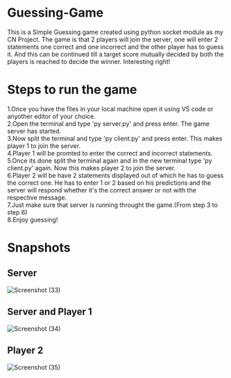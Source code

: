 # Guessing-Game
This is a Simple Guessing game created using python socket module as my CN Project. 
The game is that 2 players will join the server, one will enter 2 statements one correct and one incorrect and the other player has to guess it. And this can be continued till a target score mutually decided by both the players is reached to decide the winner. Interesting right!

# Steps to run the game
1.Once you have the files in your local machine open it using VS code or anyother editor of your choice.\
2.Open the terminal and type 'py server.py' and press enter. The game server has started.\
3.Now split the terminal and type 'py client.py' and press enter. This makes player 1 to join the server.\
4.Player 1 will be promted to enter the correct and incorrect statements.\
5.Once its done split the terminal again and in the new terminal type 'py client.py' again. Now this makes player 2 to join the server.\
6.Player 2 will be have 2 statements displayed out of which he has to guess the correct one. He has to enter 1 or 2 based on his predictions and the server will respond whether it's the correct answer or not with the respective message.\
7.Just make sure that server is running throught the game.(From step 3 to step 6)\
8.Enjoy guessing!

# Snapshots
## Server
![Screenshot (33)](https://user-images.githubusercontent.com/65860350/148076189-c60495ad-ef8e-4616-b8d1-19991c390b17.png)
## Server and Player 1
![Screenshot (34)](https://user-images.githubusercontent.com/65860350/148076193-083028cd-aca4-4b00-bebd-eb36461ed7aa.png)
## Player 2
![Screenshot (35)](https://user-images.githubusercontent.com/65860350/148076184-787e6490-3b62-44e5-ab94-a19cb2a133fc.png)


